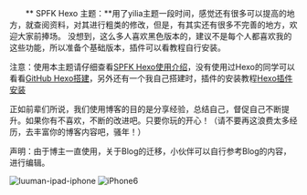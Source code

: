 　　** SPFK Hexo 主题：**用了yilia主题一段时间，感觉还有很多可以提高的地方，就查阅资料，对其进行粗类的修改，但是，有其实还有很多不完善的地方，欢迎大家前捧场。
没想到，这么多人喜欢黑色版本的，建议不是每个人都喜欢我的这些功能，所以准备个基础版本，插件可以看教程自行安装。


注意：使用本主题请仔细查看[SPFK Hexo使用介绍](http://luuman.github.io/2016/01/15/Hexo-Theme/)，没有使用过Hexo的同学可以看看[GitHub Hexo搭建](http://luuman.github.io/2015/12/21/GitHub+Hexo/)，另外还有一个我自己搭建时，插件的安装教程[Hexo插件安装](http://luuman.github.io/2015/12/27/Hexo-plug/ )


正如前辈们所说，我们使用博客的目的是分享经验，总结自己，督促自己不断提升。如果你有不喜欢，不断的改进吧。只要你玩的开心！（请不要再这浪费太多经历，去丰富你的博客内容吧，骚年！）

声明：由于博主一直使用，关于Blog的迁移，小伙伴可以自行参考Blog的内容，进行编辑。

![luuman-ipad-iphone](https://raw.githubusercontent.com/luuman/luuman.github.io/master/resoures/luuman-ipad-iphone.jpg)
![iPhone6](https://raw.githubusercontent.com/luuman/luuman.github.io/master/resoures/iPhone6-mockup.jpg)

